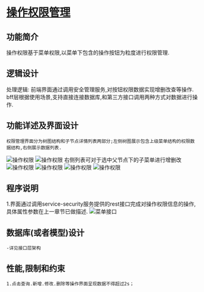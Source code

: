 # [操作权限管理]()

## **功能简介**

 操作权限基于菜单权限,以菜单下包含的操作按钮为粒度进行权限管理.

## **逻辑设计**

  处理逻辑:
    前端界面通过调用安全管理服务,对按钮权限数据实现增删改查等操作.
    bff层根据使用场景,支持直接连接数据库,和第三方接口调用两种方式对数据进行操作.

## **功能详述及界面设计**

    权限管理界面分为树图结构和子节点详情列表两部分;左侧树图展示包含上级菜单结构的权限数据结构,右侧展示数据列表.
  ![操作权限](../images/modules/权限管理.png)
  ![操作权限](../images/modules/权限管理-列表接口.png)
    右侧列表可对于选中父节点下的子菜单进行增删改
  ![操作权限](../images/modules/权限管理-新增.png)
  ![操作权限](../images/modules/权限管理-新增-接口.png)
  ![操作权限](../images/modules/权限管理-删除.png)
  ![操作权限](../images/modules/权限管理-删除-接口.png)

## **程序说明**

  1.界面通过调用service-security服务提供的rest接口完成对操作权限信息的操作,具体属性参数在上一章节已做描述.
  ![菜单接口](../images/modules/功能角色&菜单-接口列表.png)

## **数据库(或者模型)设计**

    -详见接口层架构

## **性能,限制和约束**

    1.点击查询.新增.修改.删除等操作界面呈现数据不得超过2s；
